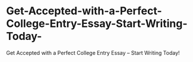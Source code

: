 # Get-Accepted-with-a-Perfect-College-Entry-Essay-Start-Writing-Today-
Get Accepted with a Perfect College Entry Essay – Start Writing Today!
